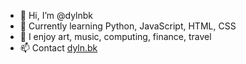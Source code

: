- 👋 Hi, I’m @dylnbk
- 🌱 Currently learning Python, JavaScript, HTML, CSS
- 💞️ I enjoy art, music, computing, finance, travel
- 📫 Contact [dyln.bk](https://www.instagram.com/dyln.bk)

<!---
dylnbk/dylnbk is a ✨ special ✨ repository because its `README.md` (this file) appears on your GitHub profile.
You can click the Preview link to take a look at your changes.
--->
